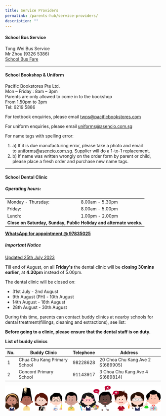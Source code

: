 ```yaml
---
title: Service Providers
permalink: /parents-hub/service-providers/
description: ""
---
```

#### School Bus Service

Tong Wei Bus Service  
Mr Zhou (9326 5386)<br>
[School Bus Fare](/files/School%20Bus%20Services/twps_nte_price_schbus.pdf)
<hr>

#### School Bookshop &amp; Uniform

Pacific Bookstores Pte Ltd.  
Mon – Friday : 8am – 3pm  
Parents are only allowed to come in to the bookshop  
From 1.50pm to 3pm  
Tel: 6219 5886

For textbook enquiries, please email&nbsp;[twps@pacificbookstores.com](mailto:twps@pacificbookstores.com)

For uniform enquiries, please email&nbsp;[uniforms@asencio.com.sg](mailto:uniforms@asencio.com.sg)

For name tags with spelling error:

1.  a) If it is due manufacturing error, please take a photo and email to&nbsp;[uniforms@asencio.com.sg](mailto:uniforms@asencio.com.sg). Supplier will do a 1-to-1 replacement.
2.  b) If name was written wrongly on the order form by parent or child, please place a fresh order and purchase new name tags.

<hr>

#### School Dental Clinic
<h5>Operating hours:</h5>
<table>
	<tbody><tr>
		<td>Monday - Thursday:</td>
		<td>8.00am - 5.30pm</td>
	</tr>
	<tr>
		<td>Friday:</td>
		<td>8.00am - 5.00pm</td>
	</tr>
	<tr>
		<td>Lunch:</td>
		<td>1.00pm - 2.00pm</td>
	</tr>
	<tr>
		<td colspan="2"><b>Close on Saturday, Sunday, Public Holiday and alternate weeks.</b></td>
	</tr>
</tbody></table>
<b><u>WhatsApp for appointment @ 97835025</u></b>
<h5>Important Notice</h5>
<u>Updated 25th July 2023</u>

Till end of August, on all <b>Friday's</b> the dental clinic will be <b>closing 30mins earlier</b>, at <b>4.30pm</b> instead of 5.00pm.

The dental clinic will be closed on:
* 31st July - 2nd August
* 9th August (PH) - 10th August
* 14th August - 16th August
* 28th August - 30th August

During this time, parents can contact buddy clinics at nearby schools for dental treatment(fillings, cleaning and extractions), see list:

**Before going to a clinic, please ensure that the dental staff is on duty.**

**List of buddy clinics**

| No. | Buddy Clinic | Telephone | Address |
| -------- | -------- | -------- | -------- |
| 1     | Chua Chu Kang Primary School     | 98228628     | 20 Choa Chu Kang Ave 2 S(689905)    |
| 2     | Concord Primary School    | 91143917     | 3 Choa Chu Kang Ave 4 S(689814)     |

![](/images/kids.png)